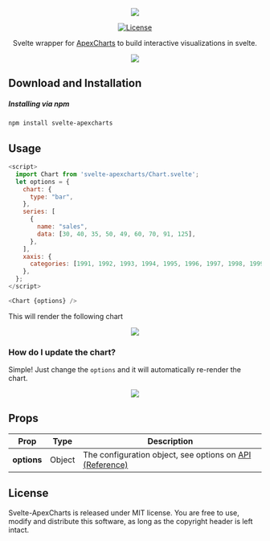 <p align="center"><img src="https://apexcharts.com/media/apexcharts-logo.png"></p>

<p align="center">
  <a href="https://github.com/apexcharts/react-apexcharts/blob/master/LICENSE"><img src="https://img.shields.io/badge/License-MIT-brightgreen.svg" alt="License"></a>

<p align="center">Svelte wrapper for <a href="https://github.com/apexcharts/apexcharts.js">ApexCharts</a> to build interactive visualizations in svelte.</p>

<p align="center"><a href="https://apexcharts.com/react-chart-demos/"><img src="https://apexcharts.com/media/apexcharts-banner.png"></a></p>

## Download and Installation

##### Installing via npm

```bash
npm install svelte-apexcharts
```

## Usage

```js
<script>
  import Chart from 'svelte-apexcharts/Chart.svelte';
  let options = {
    chart: {
      type: "bar",
    },
    series: [
      {
        name: "sales",
        data: [30, 40, 35, 50, 49, 60, 70, 91, 125],
      },
    ],
    xaxis: {
      categories: [1991, 1992, 1993, 1994, 1995, 1996, 1997, 1998, 1999],
    },
  };
</script>

<Chart {options} />

```

This will render the following chart

<p align="center"><a href="https://apexcharts.com/javascript-chart-demos/column-charts/"><img src="https://apexcharts.com/media/first-bar-chart.svg"></a></p>

### How do I update the chart?

Simple! Just change the `options` and it will automatically re-render the chart.

<p align="center"><a href="#"><img src="https://apexcharts.com/media/react-chart-updation.gif"></a></p>

## Props

| Prop        | Type   | Description                                                                                                 |
| ----------- | ------ | ----------------------------------------------------------------------------------------------------------- |
| **options** | Object | The configuration object, see options on [API (Reference)](https://apexcharts.com/docs/options/chart/type/) |

## License

Svelte-ApexCharts is released under MIT license. You are free to use, modify and distribute this software, as long as the copyright header is left intact.
